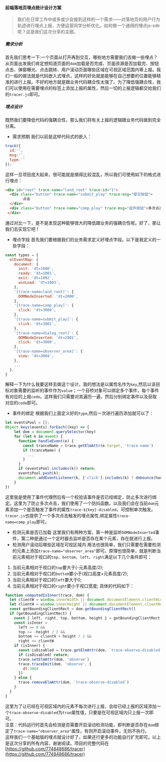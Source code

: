 #### 前端落地页埋点统计设计方案
> 我们在日常工作中或多或少会接到这样的一个需求——对落地页的用户行为轨迹进行埋点上报，方便运营同学分析优化。如何做一个通用的埋点js-sdk呢？这是我们这次分享的主题。
##### 需求分析
首先我们思考一下:一个页面从打开再到交互，哪些地方需要我们去做一些埋点？从页面出发我们肯定想知道页面的`dom`加载是否完成、页面资源是否加载完、按钮点击、弹窗曝光、点击跳转、用户滚动页面哪些区域在可视区域范围内等上报。我们一般的做法就是代码嵌入式埋点，这样的好处就是能够在自己想要的位置能够精准的进行上报。不好的地方就是跟业务代码耦合性太强了。为了降低强耦合性，我们可以使用在需要埋点的标签上添加上报的属性，然后一切的上报逻辑都交给我们的`tracer.js`即可。
##### 埋点设计
既然我们要降低代码的强耦合性，那么我们将有关上报的逻辑跟业务代码做到完全分离。
- 需求预期
我们以前是这样代码式的嵌入：
```js
track({
  id:'',
  msg:'',
  type:''
});
```
这样一旦项目庞大起来，很可能就是搞得比较混乱，所以我们可使用如下的格式进行埋点：
```html
<div id="root" trace-name="land_root" trace-id="1">
  <div class="button" trace-name="submit_play" trace-msg="提交按钮">
        点击
  </div>
  <div class="button" trace-name="comp_play" trace-msg="组件按钮">多次点击</div>
 </div>
```
通过对比一下，是不是发现这种能够很大的降低跟业务的强耦合性呢。好了，那让我们去实现它吧！
- 埋点字段
首先我们要根据我们的业务需求定义好埋点字段。以下是我定义的一些字段：
```js
const types = {
  elEventMap: {
    document: {
      init: 'dt=1000',
      ready: 'dt=1001',
      exit: 'dt=1002',
      winLoad: 'dt=1003',
    },
    '[trace-name=land_root]': {
      DOMNodeInserted: 'dt=2000',
    },
    '[trace-name=comp_play]': {
      click: 'dt=3000',
    },
    '[trace-name=submit_play]': {
      click: 'dt=3001',
    },
    '[trace-name=dialog_root]': {
      DOMNodeInserted: 'dt=2001',
      click: 'dt=3000',
    },
    '[trace-name=observer_area]': {
      view: 'dt=3004',
    },
    ...
  },
}
```
解释一下为什么我要这样去做这个设计，我的想法是以属性名作为`key`,然后以该目标对象需要的监听的事件作为`value`；一个目桥对象可以绑定多个事件，每个事件有对应的上报`code`。这样我们只需要对其遍历一遍，然后分别绑定事件以及获取对应的`code`即可。
- 事件的绑定
根据我们上面定义好的`type`,然后一次进行遍历添加就可以了：
```js
let eventsPool = [];
Object.keys(events).forEach((key) => {
    let dom = document.querySelector(key)
    for (let k in event) {
      function handleEvent(e) {
        const tranceName = trace.getElmAttr(e.target, 'trace-name')
        if (tranceName) {
          ...
        }
      }
      if (eventsPool.includes(k)) return;
      eventsPool.push(k);
      document.addEventListener(k, ['click'].includes(k) ? debounce(handleEvent) : handleEvent)
    }
})
```
这里我是使用了事件代理然后有一个校验该事件是否已经绑定，防止多次进行绑定。这里为了防止多次点击，我们使用了一个防抖函数。以及我们会在当前`dom`元素添加一个是否触发了事件的属性`trace-${key}-disabled`，可控制单次触发。`tracer.js`也提供了一个多次点击触发的埋点属性,绑定属性`trace-name=comp_play`即可。
- 检测元素是否已加载
这里我们有两种方案，第一种是监听`DOMNodeInserted`事件，第二种是通过一个定时器去监听是否存在某个元素，存在就进行上报。
- 检测用户滚动后哪些区域在可视区域内
用法也很简单，我们只需要在需要检测的元素上添加`trace-name="observer_area"`即可。原理也很简单，就是判断当前元素相对于视口的`top`、`bottom`、`left`、`right`满足以下几个条件即可：
1. 当前元素相对于视口的`top`要大于(-元素高度/2);
2. 当前元素相对于视口的`bottom`要小于(视口高度+元素高度/2);
3. 当前元素相对于视口的`left`要大于0;
4. 当前元素相对于视口的`right`要小于视口宽度;
具体的代码如下：
```js
function computedIsInner(trace, dom) {
  let clientW = window.innerWidth || document.documentElement.clientWidth
  let clientH = window.innerHeight || document.documentElement.clientHeight
  const getBoundingClientRect = dom.getBoundingClientRect()
  if (getBoundingClientRect) {
    const { left, right, top, bottom, height } = getBoundingClientRect
    const isInner =
      left >= 0 &&
      top >= -height / 2 &&
      bottom <= clientH + height / 2 &&
      right <= clientW
    if (isInner) {
      const isDisabled = trace.getElmAttr(dom, `trace-observe-disabled`);
      if (isDisabled) return;
      trace.setElmAttr(dom, 'observe')
      trace.traceEmit(dom, 'observe', {
        dt:3004
      })
    } else {
      trace.removeElmAttr(dom, `trace-observe-disabled`)
    }
  }
}
```
这里为了让已经在可视区域内的元素不每次进行上报，会给已经上报的区域添加一个`trace-observe-disabled`为`true`属性值，只要是在可视区域内只上报一次即可。<br/>
注意：代码运行时首先会检测是否需要开启滚动检测功能，即判断是否存在`dom`绑定了`trace-name="observer_area"`属性，有则开启滚动事件，无则不执行。<br/>
这样我们一个基础版的埋点就设计好了，如果还行更多的功能自行扩充即可。以上是这次分享的所有内容，谢谢阅读。项目的完整代码在[https://github.com/774848686/tracer](https://github.com/774848686/tracer)




